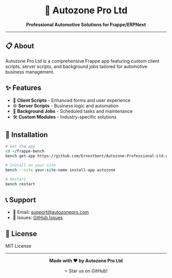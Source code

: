 <div align="center">

# 🚗 Autozone Pro Ltd

**Professional Automotive Solutions for Frappe/ERPNext**

</div>

---

## 📋 About

Autozone Pro Ltd is a comprehensive Frappe app featuring custom client scripts, server scripts, and background jobs tailored for automotive business management.

## ✨ Features

- 🎯 **Client Scripts** - Enhanced forms and user experience
- ⚙️ **Server Scripts** - Business logic and automation
- 🔄 **Background Jobs** - Scheduled tasks and maintenance
- 🛠️ **Custom Modules** - Industry-specific solutions

## 🚀 Installation

```bash
# Get the app
cd ~/frappe-bench
bench get-app https://github.com/Ernestbent/Autozone-Professional-Ltd.git --branch develop

# Install on your site
bench --site your-site-name install-app autozone

# Restart
bench restart
```

## 📞 Support

- 📧 Email: support@autozonepro.com
- 🐛 Issues: [GitHub Issues](https://github.com/Ernestbent/Autozone-Professional-Ltd/issues)

## 📄 License

MIT License

---

<div align="center">

**Made with ❤️ by Autozone Pro Ltd**

⭐ Star us on GitHub!

</div>
